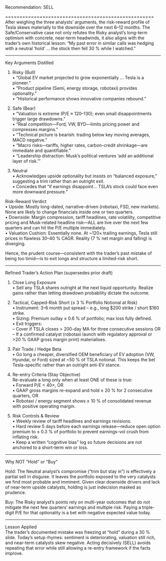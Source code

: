 Recommendation: SELL  

====================================================  
After weighing the three analysts’ arguments, the risk-reward profile of Tesla skews materially to the downside over the next 6–12 months.  The Safe/Conservative case not only refutes the Risky analyst’s long-term optimism with concrete, near-term headwinds, it also aligns with the trader’s own historical lesson: “My past error in similar calls was hedging with a neutral ‘hold’ … the stock then fell 30 % while I watched.”  

----------------------------------------------------  
Key Arguments Distilled  
1.  Risky (Bull)  
   • “Global EV market projected to grow exponentially … Tesla is a pioneer.”  
   • “Product pipeline (Semi, energy storage, robotaxi) provides optionality.”  
   • “Historical performance shows innovative companies rebound.”  

2.  Safe (Bear)  
   • “Valuation is extreme (P/E ≈ 120–130); even small disappointments trigger large drawdowns.”  
   • “Real competition—Ford, VW, BYD—limits pricing power and compresses margins.”  
   • “Technical picture is bearish: trading below key moving averages, MACD negative.”  
   • “Macro risks—tariffs, higher rates, carbon-credit shrinkage—are immediate and quantifiable.”  
   • “Leadership distraction: Musk’s political ventures ‘add an additional layer of risk.’”  

3.  Neutral  
   • Acknowledges upside optionality but insists on “balanced exposure,” suggesting a trim rather than an outright exit.  
   • Concedes that “if earnings disappoint… TSLA’s stock could face even more downward pressure.”  

Risk-Reward Verdict  
• Upside: Mostly long-dated, narrative-driven (robotaxi, FSD, new markets). None are likely to change financials inside one or two quarters.  
• Downside: Margin compression, tariff headlines, rate volatility, competitive pricing and Musk-related headline risk—ALL are live over the next few quarters and can hit the P/E multiple immediately.  
• Valuation Cushion: Essentially none. At ~120× trailing earnings, Tesla still prices in flawless 30–40 % CAGR. Reality (7 % net margin and falling) is diverging.  

Hence, the prudent course—consistent with the trader’s past mistake of being too timid—is to exit longs and structure a limited-risk short.  

----------------------------------------------------  
Refined Trader’s Action Plan (supersedes prior draft)  

1. Close Long Exposure  
   • Sell any TSLA shares outright at the next liquid opportunity.  Realize gains rather than letting drawdown probability dictate the outcome.  

2. Tactical, Capped-Risk Short (≤ 3 % Portfolio Notional at Risk)  
   • Instrument:  3–6 month put spread – e.g., long $200 strike / short $160 strike.  
   • Sizing:  Premium outlay ≤ 0.6 % of portfolio; max loss fully defined.  
   • Exit triggers:  
     – Cover if TSLA closes > 200-day MA for three consecutive sessions OR  
     – If a confirmed catalyst (robotaxi launch with regulatory approval or >20 % GAAP gross margin print) materialises.  

3. Pair Trade / Hedge Beta  
   • Go long a cheaper, diversified OEM beneficiary of EV adoption (VW, Hyundai, or Ford) sized at ~50 % of TSLA notional.  This keeps the bet Tesla-specific rather than an outright anti-EV stance.  

4. Re-entry Criteria (Stay Objective)  
   Re-evaluate a long only when at least ONE of these is true:  
   • Forward P/E < 40×, OR  
   • GAAP gross margins re-expand and hold ≥ 20 % for 2 consecutive quarters, OR  
   • Robotaxi / energy segment shows ≥ 10 % of consolidated revenue with positive operating margin.  

5. Risk Controls & Review  
   • Weekly review of tariff headlines and earnings revisions.  
   • Hard review 5 days before each earnings release—reduce open option premium to ≤ 0.3 % of portfolio to prevent earnings-vol crush from inflating risk.  
   • Keep a written “cognitive bias” log so future decisions are not anchored to a short-term win or loss.  

----------------------------------------------------  
Why NOT “Hold” or “Buy”  

Hold:  The Neutral analyst’s compromise (“trim but stay in”) is effectively a partial sell in disguise.  It leaves the portfolio exposed to the very catalysts we find most probable and imminent.  Given clear downside drivers and lack of near-term upside catalysts, holding is just indecision masked as prudence.  

Buy:  The Risky analyst’s points rely on multi-year outcomes that do not mitigate the next few quarters’ earnings and multiple risk.  Paying a triple-digit P/E for that optionality is a bet with negative expected value today.  

----------------------------------------------------  
Lesson Applied  
The trader’s documented mistake was freezing at “hold” during a 30 % slide.  Today’s setup rhymes: sentiment is deteriorating, valuation still rich, and near-term catalysts skew negative.  Acting decisively (SELL) avoids repeating that error while still allowing a re-entry framework if the facts improve.